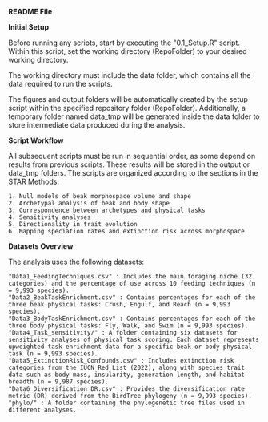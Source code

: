 **README File**

**Initial Setup**

Before running any scripts, start by executing the "0.1_Setup.R" script. Within this script, set the working directory (RepoFolder) to your desired working directory.

The working directory must include the data folder, which contains all the data required to run the scripts.

The figures and output folders will be automatically created by the setup script within the specified repository folder (RepoFolder). Additionally, a temporary folder named data_tmp will be generated inside the data folder to store intermediate data produced during the analysis.

**Script Workflow**

All subsequent scripts must be run in sequential order, as some depend on results from previous scripts. These results will be stored in the output or data_tmp folders. The scripts are organized according to the sections in the STAR Methods:

	1. Null models of beak morphospace volume and shape
	2. Archetypal analysis of beak and body shape
	3. Correspondence between archetypes and physical tasks
	4. Sensitivity analyses
	5. Directionality in trait evolution
	6. Mapping speciation rates and extinction risk across morphospace

**Datasets Overview**

The analysis uses the following datasets:

	"Data1_FeedingTechniques.csv" : Includes the main foraging niche (32 categories) and the percentage of use across 10 feeding techniques (n = 9,993 species).
	"Data2_BeakTaskEnrichment.csv" : Contains percentages for each of the three beak physical tasks: Crush, Engulf, and Reach (n = 9,993 species).
	"Data3_BodyTaskEnrichment.csv" : Contains percentages for each of the three body physical tasks: Fly, Walk, and Swim (n = 9,993 species).
	"Data4_Task_sensitivity/" : A folder containing six datasets for sensitivity analyses of physical task scoring. Each dataset represents upweighted task enrichment data for a specific beak or body physical task (n = 9,993 species).	
 	"Data5_ExtinctionRisk_Confounds.csv" : Includes extinction risk categories from the IUCN Red List (2022), along with species trait data such as body mass, insularity, generation length, and habitat breadth (n = 9,987 species).
	"Data6_Diversification_DR.csv" : Provides the diversification rate metric (DR) derived from the BirdTree phylogeny (n = 9,993 species). 
 	"phylo/" : A folder containing the phylogenetic tree files used in different analyses.
